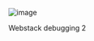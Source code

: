 ![image](https://github.com/Elizabeth-Akinyi-O/alx-system_engineering-devops/assets/145594149/e4382c42-034c-43a2-a166-dabc101742e5)

Webstack debugging 2
